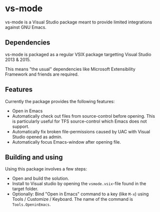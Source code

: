 
# vs-mode

vs-mode is a Visual Studio package meant to provide limited integrations against GNU Emacs.

## Dependencies

vs-mode is packaged as a regular VSIX package targetting Visual Studio 2013 & 2015.

This means "the usual" dependencies like Microsoft Extensibility Framework and friends are required.

## Features

Currently the package provides the following features:

* Open in Emacs
* Automatically check out files from source-control before opening. This is particularly useful for TFS source-control which Emacs does not support.
* Automatically fix broken file-permissions caused by UAC with Visual Studio opened as admin.
* Automatically focus Emacs-window after opening file.

## Building and using

Using this package involves a few steps:

* Open and build the solution.
* Install to Visual studio by opening the `vsmode.vsix`-file found in the target folder.
* Optionally: Bind "Open in Emacs" command to a key (like `M-x`) using Tools / Customize / Keyboard. The name of the command is `Tools.OpeninEmacs`.


